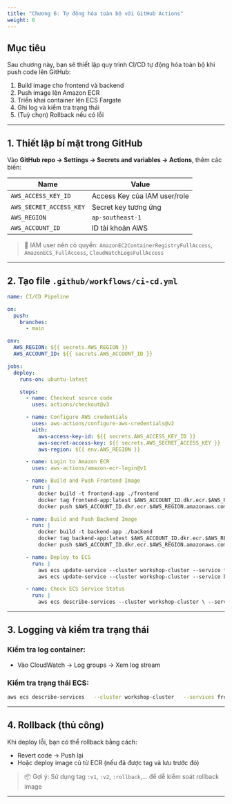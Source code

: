 ```yaml
---
title: "Chương 6: Tự động hóa toàn bộ với GitHub Actions"
weight: 6
---
```


## Mục tiêu

Sau chương này, bạn sẽ thiết lập quy trình CI/CD tự động hóa toàn bộ khi push code lên GitHub:

1. Build image cho frontend và backend
2. Push image lên Amazon ECR
3. Triển khai container lên ECS Fargate
4. Ghi log và kiểm tra trạng thái
5. (Tuỳ chọn) Rollback nếu có lỗi

---

## 1. Thiết lập bí mật trong GitHub

Vào **GitHub repo → Settings → Secrets and variables → Actions**, thêm các biến:

| Name | Value |
|------|-------|
| `AWS_ACCESS_KEY_ID` | Access Key của IAM user/role |
| `AWS_SECRET_ACCESS_KEY` | Secret key tương ứng |
| `AWS_REGION` | `ap-southeast-1` |
| `AWS_ACCOUNT_ID` | ID tài khoản AWS |

> 🎯 IAM user nên có quyền: `AmazonEC2ContainerRegistryFullAccess`, `AmazonECS_FullAccess`, `CloudWatchLogsFullAccess`

---

## 2. Tạo file `.github/workflows/ci-cd.yml`

```yaml
name: CI/CD Pipeline

on:
  push:
    branches:
      - main

env:
  AWS_REGION: ${{ secrets.AWS_REGION }}
  AWS_ACCOUNT_ID: ${{ secrets.AWS_ACCOUNT_ID }}

jobs:
  deploy:
    runs-on: ubuntu-latest

    steps:
      - name: Checkout source code
        uses: actions/checkout@v3

      - name: Configure AWS credentials
        uses: aws-actions/configure-aws-credentials@v2
        with:
          aws-access-key-id: ${{ secrets.AWS_ACCESS_KEY_ID }}
          aws-secret-access-key: ${{ secrets.AWS_SECRET_ACCESS_KEY }}
          aws-region: ${{ env.AWS_REGION }}

      - name: Login to Amazon ECR
        uses: aws-actions/amazon-ecr-login@v1

      - name: Build and Push Frontend Image
        run: |
          docker build -t frontend-app ./frontend
          docker tag frontend-app:latest $AWS_ACCOUNT_ID.dkr.ecr.$AWS_REGION.amazonaws.com/frontend-app:latest
          docker push $AWS_ACCOUNT_ID.dkr.ecr.$AWS_REGION.amazonaws.com/frontend-app:latest

      - name: Build and Push Backend Image
        run: |
          docker build -t backend-app ./backend
          docker tag backend-app:latest $AWS_ACCOUNT_ID.dkr.ecr.$AWS_REGION.amazonaws.com/backend-app:latest
          docker push $AWS_ACCOUNT_ID.dkr.ecr.$AWS_REGION.amazonaws.com/backend-app:latest

      - name: Deploy to ECS
        run: |
          aws ecs update-service --cluster workshop-cluster --service frontend-service --force-new-deployment
          aws ecs update-service --cluster workshop-cluster --service backend-service --force-new-deployment

      - name: Check ECS Service Status
        run: |
          aws ecs describe-services --cluster workshop-cluster \ --services frontend-service backend-service

```

---

## 3. Logging và kiểm tra trạng thái

### Kiểm tra log container:
- Vào CloudWatch → Log groups → Xem log stream

### Kiểm tra trạng thái ECS:
```bash
aws ecs describe-services   --cluster workshop-cluster   --services frontend-service backend-service
```

---

## 4. Rollback (thủ công)

Khi deploy lỗi, bạn có thể rollback bằng cách:

- Revert code → Push lại
- Hoặc deploy image cũ từ ECR (nếu đã được tag và lưu trước đó)

> 📦 Gợi ý: Sử dụng tag `:v1`, `:v2`, `:rollback`,... để dễ kiểm soát rollback image

---

